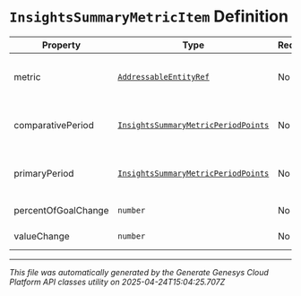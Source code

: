 # `InsightsSummaryMetricItem` Definition

| Property | Type | Required | Description |
|----------|------|----------|-------------|
| metric | [`AddressableEntityRef`](addressableentityref-definition.md) | No | The gamification metric for the data |
| comparativePeriod | [`InsightsSummaryMetricPeriodPoints`](insightssummarymetricperiodpoints-definition.md) | No | Insights data in the comparative period |
| primaryPeriod | [`InsightsSummaryMetricPeriodPoints`](insightssummarymetricperiodpoints-definition.md) | No | Insights data in the primary period |
| percentOfGoalChange | `number` | No | Percent of goal change |
| valueChange | `number` | No | Value change |

---

*This file was automatically generated by the Generate Genesys Cloud Platform API classes utility on 2025-04-24T15:04:25.707Z*